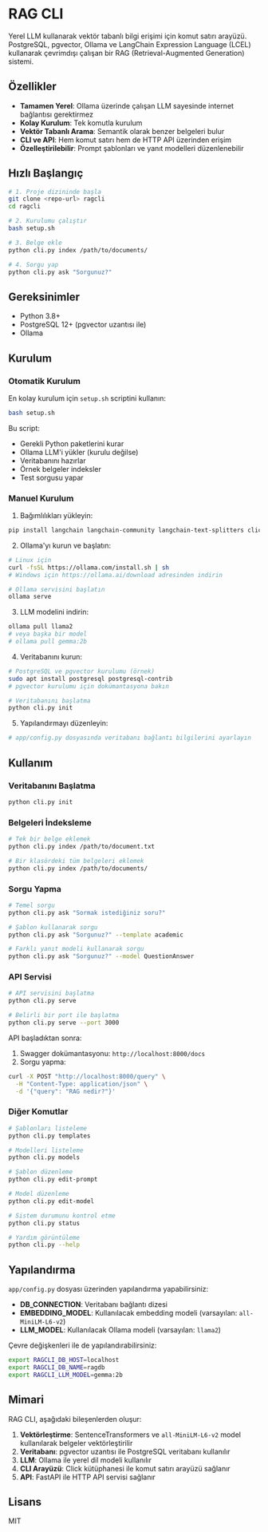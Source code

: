 # RAG CLI

Yerel LLM kullanarak vektör tabanlı bilgi erişimi için komut satırı arayüzü. PostgreSQL, pgvector, Ollama ve LangChain Expression Language (LCEL) kullanarak çevrimdışı çalışan bir RAG (Retrieval-Augmented Generation) sistemi.

## Özellikler

- **Tamamen Yerel**: Ollama üzerinde çalışan LLM sayesinde internet bağlantısı gerektirmez
- **Kolay Kurulum**: Tek komutla kurulum
- **Vektör Tabanlı Arama**: Semantik olarak benzer belgeleri bulur
- **CLI ve API**: Hem komut satırı hem de HTTP API üzerinden erişim
- **Özelleştirilebilir**: Prompt şablonları ve yanıt modelleri düzenlenebilir

## Hızlı Başlangıç

```bash
# 1. Proje dizininde başla
git clone <repo-url> ragcli
cd ragcli

# 2. Kurulumu çalıştır
bash setup.sh

# 3. Belge ekle
python cli.py index /path/to/documents/

# 4. Sorgu yap
python cli.py ask "Sorgunuz?"
```

## Gereksinimler

- Python 3.8+
- PostgreSQL 12+ (pgvector uzantısı ile)
- Ollama

## Kurulum

### Otomatik Kurulum

En kolay kurulum için `setup.sh` scriptini kullanın:

```bash
bash setup.sh
```

Bu script:
- Gerekli Python paketlerini kurar
- Ollama LLM'i yükler (kurulu değilse)
- Veritabanını hazırlar
- Örnek belgeler indeksler
- Test sorgusu yapar

### Manuel Kurulum

1. Bağımlılıkları yükleyin:
```bash
pip install langchain langchain-community langchain-text-splitters click psycopg2-binary pgvector sentence-transformers fastapi uvicorn ollama
```

2. Ollama'yı kurun ve başlatın:
```bash
# Linux için
curl -fsSL https://ollama.com/install.sh | sh
# Windows için https://ollama.ai/download adresinden indirin

# Ollama servisini başlatın
ollama serve
```

3. LLM modelini indirin:
```bash
ollama pull llama2
# veya başka bir model
# ollama pull gemma:2b
```

4. Veritabanını kurun:
```bash
# PostgreSQL ve pgvector kurulumu (örnek)
sudo apt install postgresql postgresql-contrib
# pgvector kurulumu için dokümantasyona bakın

# Veritabanını başlatma
python cli.py init
```

5. Yapılandırmayı düzenleyin:
```bash
# app/config.py dosyasında veritabanı bağlantı bilgilerini ayarlayın
```

## Kullanım

### Veritabanını Başlatma

```bash
python cli.py init
```

### Belgeleri İndeksleme

```bash
# Tek bir belge eklemek
python cli.py index /path/to/document.txt

# Bir klasördeki tüm belgeleri eklemek
python cli.py index /path/to/documents/
```

### Sorgu Yapma

```bash
# Temel sorgu
python cli.py ask "Sormak istediğiniz soru?"

# Şablon kullanarak sorgu
python cli.py ask "Sorgunuz?" --template academic

# Farklı yanıt modeli kullanarak sorgu
python cli.py ask "Sorgunuz?" --model QuestionAnswer
```

### API Servisi

```bash
# API servisini başlatma
python cli.py serve

# Belirli bir port ile başlatma
python cli.py serve --port 3000
```

API başladıktan sonra:
1. Swagger dokümantasyonu: `http://localhost:8000/docs`
2. Sorgu yapma: 
```bash
curl -X POST "http://localhost:8000/query" \
  -H "Content-Type: application/json" \
  -d '{"query": "RAG nedir?"}'
```

### Diğer Komutlar

```bash
# Şablonları listeleme
python cli.py templates

# Modelleri listeleme
python cli.py models

# Şablon düzenleme
python cli.py edit-prompt

# Model düzenleme
python cli.py edit-model

# Sistem durumunu kontrol etme
python cli.py status

# Yardım görüntüleme
python cli.py --help
```

## Yapılandırma

`app/config.py` dosyası üzerinden yapılandırma yapabilirsiniz:

- **DB_CONNECTION**: Veritabanı bağlantı dizesi
- **EMBEDDING_MODEL**: Kullanılacak embedding modeli (varsayılan: `all-MiniLM-L6-v2`)
- **LLM_MODEL**: Kullanılacak Ollama modeli (varsayılan: `llama2`)

Çevre değişkenleri ile de yapılandırabilirsiniz:

```bash
export RAGCLI_DB_HOST=localhost
export RAGCLI_DB_NAME=ragdb
export RAGCLI_LLM_MODEL=gemma:2b
```

## Mimari

RAG CLI, aşağıdaki bileşenlerden oluşur:

1. **Vektörleştirme**: SentenceTransformers ve `all-MiniLM-L6-v2` model kullanılarak belgeler vektörleştirilir
2. **Veritabanı**: pgvector uzantısı ile PostgreSQL veritabanı kullanılır
3. **LLM**: Ollama ile yerel dil modeli kullanılır
4. **CLI Arayüzü**: Click kütüphanesi ile komut satırı arayüzü sağlanır
5. **API**: FastAPI ile HTTP API servisi sağlanır

## Lisans

MIT